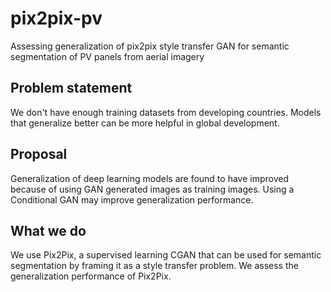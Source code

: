 # pix2pix-pv
Assessing generalization of pix2pix style transfer GAN for semantic segmentation of PV panels from aerial imagery

## Problem statement
We don't have enough training datasets from developing countries. Models that generalize better can be more helpful in global development.

## Proposal
Generalization of deep learning models are found to have improved because of using GAN generated images as training images. Using a Conditional GAN may improve generalization performance. 

## What we do
We use Pix2Pix, a supervised learning CGAN that can be used for semantic segmentation by framing it as a style transfer problem. We assess the generalization performance of Pix2Pix.
